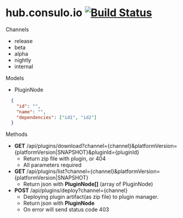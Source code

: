 # hub.consulo.io [![Build Status](https://ci.consulo.io/view/consulo-webservices/job/hub.consulo.io/badge/icon)](https://ci.consulo.io/view/consulo-webservices/job/hub.consulo.io/)

Channels
 * release
 * beta
 * alpha
 * nightly
 * internal

Models
 * PluginNode
```json
  {
    "id": "",
    "name": "",
    "dependencies": ["id1", "id2"]
  }
```

Methods
 * **GET** /api/plugins/download?channel={channel}&platformVersion={platformVersion|SNAPSHOT}&pluginId={pluginId}
     * Return zip file with plugin, or 404
     * All parameters required
 * **GET** /api/plugins/list?channel={channel}&platformVersion={platformVersion|SNAPSHOT}
     * Return json with **PluginNode[]** (array of PluginNode)
 * **POST** /api/plugins/deploy?channel={channel}
     * Deploying plugin artifact(as zip file) to plugin manager.
     * Return json with **PluginNode** 
     * On error will send status code 403
